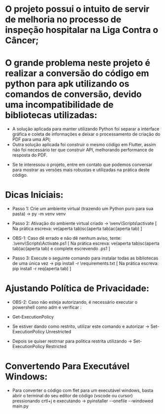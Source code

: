 # O projeto possui o intuito de servir de melhoria no processo de inspeção hospitalar na Liga Contra o Câncer; 

# O grande problema neste projeto é realizar a conversão do código em python para apk utilizando os comandos de conversão, devido uma incompatibilidade de bibliotecas utilizadas:
- A solução aplicada para manter utilizando Python foi separar a interface gráfica e coleta de informações e deixar o processamento de criação do PDF para uma API;
- Outra solução aplicada foi construir o mesmo código em Flutter, assim não foi necessário ter que construir API, melhorando performance de resposta do PDF.

* Se te interessou o projeto, entre em contato que podemos conversar para mostrar as versões mais robustas e utilizadas na prática deste código.

# Dicas Iniciais:
 - Passo 1: Crie um ambiente virtual (trazendo um Python puro para sua pasta) -> py -m venv venv
 - Passo 2: Ativação do ambiente virtual criado -> \venv\Scripts\activate [ Na prática escreva: ve(aperta tab)sc(aperta tab)ac(aperta tab) ]
 
 - OBS-1: Caso dê errado e não dê nenhum aviso, tente: .\venv\Scripts\Activate.ps1 [ Na prática escreva: ve(aperta tab)sc(aperta tab)ac(aperta tab) e complete escrevendo .ps1 ]
 
 - Passo 3: Execute o seguinte comando para instalar todas as bibliotecas de uma única vez -> pip install -r \requirements.txt [ Na prática escreva: pip install -r req(aperta tab) ]

 # Ajustando Política de Privacidade:
 - OBS-2: Caso não esteja autorizando, é necessário executar o powershell como adm e verificar :
 
 - Get-ExecutionPolicy
 - Se estiver dando como restrito, utilizar este comando e autorizar -> Set-ExecutionPolicy Unrestricted
 - Depois se quiser reotrnar para política restrita utilizando -> Set-ExecutionPolicy Restricted

# Convertendo Para Executável Windows:
 - Para converter o código com flet para um executável windows, basta abrir o terminal do seu editor de código (vscode ou cursor) pressionando crtl+j e executando -> pyinstaller --onefile --windowed main.py
